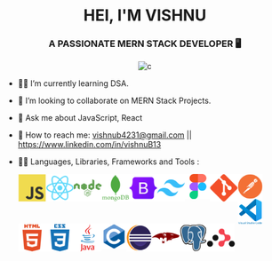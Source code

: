   <h1 align="center">HEI, I'M VISHNU </h1>
 
   <h3 align="center">A PASSIONATE MERN STACK DEVELOPER 🖥️</h3>
     
 <p align="center"><img src="https://github.com/vishnuB13/vishnuB13/assets/134381812/b64df244-b919-4de2-87a0-3fff44e36957" alt="c" /></p>
 
- 👨‍🎓 I’m currently learning DSA.

  
- 👯 I’m looking to collaborate on MERN Stack Projects.

  
- 🥇 Ask me about JavaScript, React

  
- 📵 How to reach me: vishnub4231@gmail.com || https://www.linkedin.com/in/vishnuB13

  
- 🙇‍♂ Languages, Libraries, Frameworks and Tools :
  
   <div>
    <img align="left" src="https://github.com/devicons/devicon/blob/master/icons/javascript/javascript-original.svg" title="JavaScript" alt="JavaScript" width="50" height="50"/> 
   <img align="left" src="https://github.com/devicons/devicon/blob/master/icons/react/react-original.svg" title="React" alt="React" width="50" height="50"/> 
   <img align="left" src="https://github.com/devicons/devicon/blob/master/icons/nodejs/nodejs-plain-wordmark.svg" title="NodeJS" alt="NodeJS" width="50" height="50"/>
   <img align="left" src="https://github.com/devicons/devicon/blob/master/icons/mongodb/mongodb-plain-wordmark.svg" title="MongoDB" alt="MongoDB" width="50" height="50"/>   
   <img align="left" src="https://github.com/devicons/devicon/blob/master/icons/bootstrap/bootstrap-original.svg" title="Bootstrap" alt="Bootstrap" width="50" height="50"/> 
   <img align="left" src="https://github.com/devicons/devicon/blob/master/icons/tailwindcss/tailwindcss-original.svg" title="Tailwind" alt="Tailwind" width="50" height="50"/>  
   <img align="left" src="https://github.com/devicons/devicon/blob/master/icons/figma/figma-original.svg" title="Figma" alt="Figma" width="45" height="45"/> 
   <img align="left" src="https://github.com/devicons/devicon/blob/master/icons/git/git-original.svg" title="Git" alt="Git" width="50" height="50"/>
   <img align="left" src="https://github.com/devicons/devicon/blob/master/icons/postman/postman-original.svg" title="Postman" alt="Postman" width="45" height="45"/>  
   <img align="left" src="https://github.com/devicons/devicon/blob/master/icons/vscode/vscode-original-wordmark.svg" title="VScode" alt="VScode" width="45" height="45"/>
   <img align="left" src="https://github.com/devicons/devicon/blob/master/icons/html5/html5-plain-wordmark.svg" title="HTML" alt="HTML" width="50" height="50"/> 
   <img align="left" src="https://github.com/devicons/devicon/blob/master/icons/css3/css3-plain-wordmark.svg" title="CSS" alt="CSS" width="50" height="50"/>
   <img align="left" src="https://github.com/devicons/devicon/blob/master/icons/java/java-original-wordmark.svg" title="Java" alt="Java" width="50" height="50"/>
   <img align="left" src="https://github.com/devicons/devicon/blob/master/icons/c/c-original.svg" title="C" alt="C" width="45" height="45"/>
   <img align="left" src="https://github.com/devicons/devicon/blob/master/icons/eclipse/eclipse-original.svg" title="Eclipse" alt="Eclipse" width="45" height="50"/>
   <img align="left" src="https://github.com/devicons/devicon/blob/master/icons/mongoose/mongoose-original.svg" title="Mongoose" alt="Mongoose" width="50" height="50"/>
   <img align="left" src="https://github.com/devicons/devicon/blob/master/icons/postgresql/postgresql-original.svg" title="Postgre" alt="Postgre" width="50" height="50"/>
   <img align="left" src="https://github.com/devicons/devicon/blob/master/icons/reactrouter/reactrouter-original.svg" title="Reactrouter" alt="Reactrouter" width="50" height="50"/>



</div>

